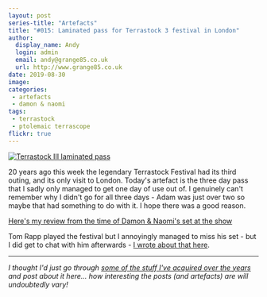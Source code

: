 ```yaml
---
layout: post
series-title: "Artefacts" 
title: "#015: Laminated pass for Terrastock 3 festival in London"
author:
  display_name: Andy
  login: admin
  email: andy@grange85.co.uk
  url: http://www.grange85.co.uk
date: 2019-08-30
image: 
categories:
 - artefacts
 - damon & naomi
tags:
 - terrastock
 - ptolemaic terrascope
flickr: true
---
```

<a data-flickr-embed="true"  href="https://www.flickr.com/photos/grange85/48278977911/in/dateposted-public/" title="Terrastock III laminated pass"><img src="https://live.staticflickr.com/65535/48278977911_c83d29cd2e_h.jpg" alt="Terrastock III laminated pass"></a>

20 years ago this week the legendary Terrastock Festival had its third outing, and its only visit to London. Today's artefact is the three day pass that I sadly only managed to get one day of use out of. I genuinely can't remember why I didn't go for all three days - Adam was just over two so maybe that had something to do with it. I hope there was a good reason.

[Here's my review from the time of Damon & Naomi's set at the show](/articles/1999-08-28-review-damon-naomi-ulu-london-uk-28th-august-1999/) 

Tom Rapp played the festival but I annoyingly managed to miss his set - but I did get to chat with him afterwards - [I wrote about that here](https://www.fullofwishes.co.uk/2018/02/12/tom-rapp-1947-2018/).

---

_I thought I'd just go through [some of the stuff I've acquired over the years](/category/artefacts/) and post about it here... how interesting the posts (and artefacts) are will undoubtedly vary!_
